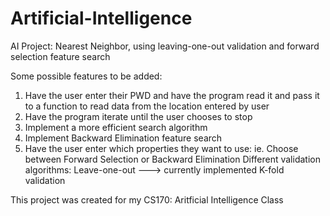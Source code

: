 # Artificial-Intelligence
AI Project: Nearest Neighbor, using leaving-one-out validation and forward selection feature search

Some possible features to be added:
1) Have the user enter their PWD and have the program read it and pass it to a function to read data from the location entered by user
2) Have the program iterate until the user chooses to stop
3) Implement a more efficient search algorithm
4) Implement Backward Elimination feature search
5) Have the user enter which properties they want to use:
    ie. Choose between Forward Selection or Backward Elimination
        Different validation algorithms: Leave-one-out ---> currently implemented
                                         K-fold validation

This project was created for my CS170: Aritficial Intelligence Class
